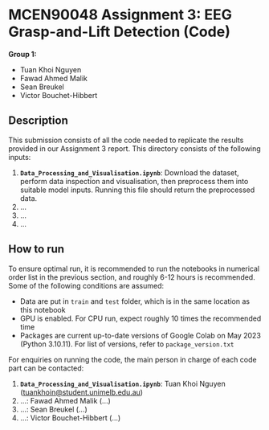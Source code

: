 # MCEN90048 Assignment 3: EEG Grasp-and-Lift Detection (Code)

**Group 1:**
- Tuan Khoi Nguyen
- Fawad Ahmed Malik
- Sean Breukel
- Victor Bouchet-Hibbert

## Description
This submission consists of all the code needed to replicate the results provided in our Assignment 3 report. This directory consists of the following inputs:
1. __`Data_Processing_and_Visualisation.ipynb`__: Download the dataset, perform data inspection and visualisation, then preprocess them into suitable model inputs. Running this file should return the preprocessed data.
2. ...
3. ...
4. ...

## How to run
To ensure optimal run, it is recommended to run the notebooks in numerical order list in the previous section, and roughly 6-12 hours is recommended. Some of the following conditions are assumed:
- Data are put in `train` and `test` folder, which is in the same location as this notebook
- GPU is enabled. For CPU run, expect roughly 10 times the recommended time
- Packages are current up-to-date versions of Google Colab on May 2023 (Python 3.10.11). For list of versions, refer to `package_version.txt`

For enquiries on running the code, the main person in charge of each code part can be contacted:
1. __`Data_Processing_and_Visualisation.ipynb`__: Tuan Khoi Nguyen (tuankhoin@student.unimelb.edu.au)
2. ...: Fawad Ahmed Malik (...)
3. ...: Sean Breukel (...)
4. ...: Victor Bouchet-Hibbert (...)